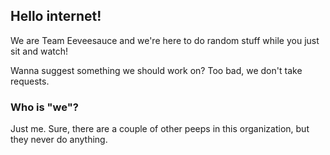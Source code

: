 ## Hello internet!

We are Team Eeveesauce and we're here to do random stuff while you just sit and watch!

Wanna suggest something we should work on? Too bad, we don't take requests.

### Who is "we"?

Just me. Sure, there are a couple of other peeps in this organization, but they never do anything.
